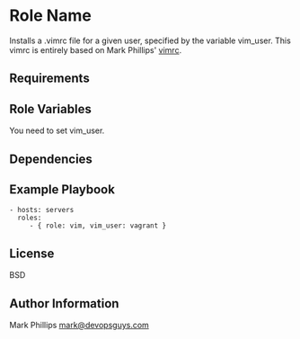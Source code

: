 Role Name
=========

Installs a .vimrc file for a given user, specified by the variable vim_user.
This vimrc is entirely based on Mark Phillips' [vimrc](https://github.com/phips/dotfiles/blob/master/default/vimrc).

Requirements
------------


Role Variables
--------------

You need to set vim_user.

Dependencies
------------


Example Playbook
-------------------------

    - hosts: servers
      roles:
         - { role: vim, vim_user: vagrant }

License
-------

BSD

Author Information
------------------

Mark Phillips <mark@devopsguys.com>
